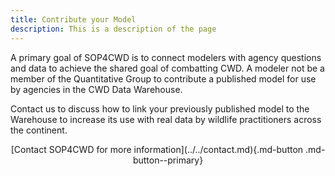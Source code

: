 ```yaml
---
title: Contribute your Model
description: This is a description of the page
---
```


A primary goal of SOP4CWD is to connect modelers with agency questions and data to achieve the shared goal of combatting CWD. A modeler not be a member of the Quantitative Group to contribute a published model for use by agencies in the CWD Data Warehouse. 

Contact us to discuss how to link your previously published model to the Warehouse to increase its use with real data by wildlife practitioners across the continent. 

<center>[Contact SOP4CWD for more information](../../contact.md){.md-button .md-button--primary}</center>